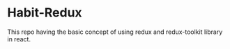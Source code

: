 # Habit-Redux
This repo having the basic concept of using redux and redux-toolkit library in react.
